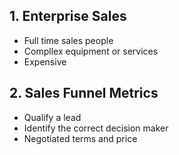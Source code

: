 ## 1. Enterprise Sales

- Full time sales people
- Compllex equipment or services
- Expensive

## 2. Sales Funnel Metrics

- Qualify a lead
- Identify the correct decision maker
- Negotiated terms and price


